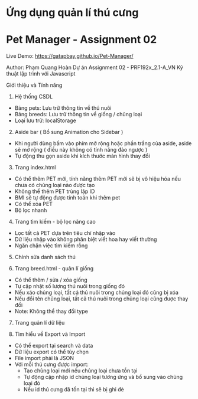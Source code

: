 # Ứng dụng quản lí thú cưng
# Pet Manager - Assignment 02

Live Demo: https://gatapbay.github.io/Pet-Manager/

Author: Phạm Quang Hoàn
Dự án Assignment 02 - PRF192x_2.1-A_VN Kỹ thuật lập trình với Javascript

Giới thiệu và Tính năng
1. Hệ thống CSDL
- Bảng pets: Lưu trữ thông tin về thú nuôi
- Bảng breeds: Lưu trữ thông tin về giống / chủng loại
- Loại lưu trữ: localStorage

2. Aside bar ( Bổ sung Animation cho Sidebar )
- Khi người dùng bấm vào phím mở rộng hoặc phần trắng của aside, aside sẽ mở rộng ( điều này không có tính năng đảo ngược )
- Tự động thu gọn aside khi kích thước màn hình thay đổi

3. Trang index.html
- Có thể thêm PET mới, tính năng thêm PET mới sẽ bị vô hiệu hóa nếu chưa có chủng loại nào được tạo
- Không thể thêm PET trùng lặp ID
- BMI sẽ tự động được tính toán khi thêm pet
- Có thể xóa PET
- Bộ lọc nhanh

4. Trang tìm kiếm - bộ lọc nâng cao
- Lọc tất cả PET dựa trên tiêu chí nhập vào
- Dữ liệu nhập vào không phân biệt viết hoa hay viết thường
- Ngăn chặn việc tìm kiếm rỗng

5. Chỉnh sửa danh sách thú

6. Trang breed.html - quản lí giống
- Có thể thêm / sửa / xóa giống
- Tự cập nhật số lượng thú nuôi trong giống đó
- Nếu xáo chủng loại, tất cả thú nuôi trong chủng loại đó cũng bị xóa
- Nếu đổi tên chủng loại, tất cả thú nuôi trong chủng loại cũng được thay đổi
- Note: Không thể thay đổi type

7. Trang quản lí dữ liệu

8. Tìm hiểu về Export và Import
- Có thể export tại search và data
- Dữ liệu export có thể tùy chọn
- File import phải là JSON
- Với mỗi thú cưng được import:
  + Tạo chủng loại mới nếu chủng loại chưa tồn tại
  + Tự động cập nhập id chủng loại tương ứng và bổ sung vào chủng loại đó
  + Nếu id thú cưng đã tồn tại thì sẽ bị ghi đè
